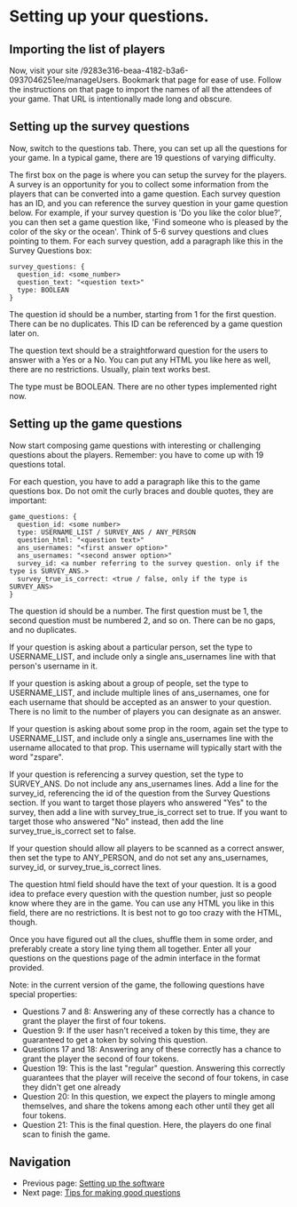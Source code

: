 # Setting up your questions.

## Importing the list of players

Now, visit your site /9283e316-beaa-4182-b3a6-0937046251ee/manageUsers. Bookmark that page for ease of use. Follow the instructions on that page to import the names of all the attendees of your game. That URL is intentionally made long and obscure.

## Setting up the survey questions
Now, switch to the questions tab. There, you can set up all the questions for your game. In a typical game, there are 19 questions of varying difficulty.

The first box on the page is where you can setup the survey for the players. A survey is an opportunity for you to collect some information from the players that can be converted into a game question. Each survey question has an ID, and you can reference the survey question in your game question below. For example, if your survey question is 'Do you like the color blue?', you can then set a game question like, 'Find someone who is pleased by the color of the sky or the ocean'. Think of 5-6 survey questions and clues pointing to them. For each survey question, add a paragraph like this in the Survey Questions box:

```
survey_questions: {
  question_id: <some_number>
  question_text: "<question text>"
  type: BOOLEAN
}
```

The question id should be a number, starting from 1 for the first question. There can be no duplicates. This ID can be referenced by a game question later on.

The question text should be a straightforward question for the users to answer with a Yes or a No. You can put any HTML you like here as well, there are no restrictions. Usually, plain text works best.

The type must be BOOLEAN. There are no other types implemented right now.

## Setting up the game questions
Now start composing game questions with interesting or challenging questions about the players. Remember: you have to come up with 19 questions total.

For each question, you have to add a paragraph like this to the game questions box. Do not omit the curly braces and double quotes, they are important:

```
game_questions: {
  question_id: <some number>
  type: USERNAME_LIST / SURVEY_ANS / ANY_PERSON
  question_html: "<question text>"
  ans_usernames: "<first answer option>"
  ans_usernames: "<second answer option>"
  survey_id: <a number referring to the survey question. only if the type is SURVEY_ANS.>
  survey_true_is_correct: <true / false, only if the type is SURVEY_ANS>
}
```

The question id should be a number. The first question must be 1, the second question must be numbered 2, and so on. There can be no gaps, and no duplicates.

If your question is asking about a particular person, set the type to USERNAME_LIST, and include only a single ans_usernames line with that person's username in it.

If your question is asking about a group of people, set the type to USERNAME_LIST, and include multiple lines of ans_usernames, one for each username that should be accepted as an answer to your question. There is no limit to the number of players you can designate as an answer.

If your question is asking about some prop in the room, again set the type to USERNAME_LIST, and include only a single ans_usernames line with the username allocated to that prop. This username will typically start with the word "zspare".

If your question is referencing a survey question, set the type to SURVEY_ANS. Do not include any ans_usernames lines. Add a line for the survey_id, referencing the id of the question from the Survey Questions section. If you want to target those players who answered "Yes" to the survey, then add a line with survey_true_is_correct set to true. If you want to target those who answered "No" instead, then add the line survey_true_is_correct set to false.

If your question should allow all players to be scanned as a correct answer, then set the type to ANY_PERSON, and do not set any ans_usernames, survey_id, or survey_true_is_correct lines.

The question html field should have the text of your question. It is a good idea to preface every question with the question number, just so people know where they are in the game. You can use any HTML you like in this field, there are no restrictions. It is best not to go too crazy with the HTML, though.

Once you have figured out all the clues, shuffle them in some order, and preferably create a story line tying them all together. Enter all your questions on the questions page of the admin interface in the format provided.

Note: in the current version of the game, the following questions have special properties:
 * Questions 7 and 8: Answering any of these correctly has a chance to grant the player the first of four tokens.
 * Question 9: If the user hasn't received a token by this time, they are guaranteed to get a token by solving this question.
 * Questions 17 and 18: Answering any of these correctly has a chance to grant the player the second of four tokens.
 * Question 19: This is the last "regular" question. Answering this correctly guarantees that the player will receive the second of four tokens, in case they didn't get one already
 * Question 20: In this question, we expect the players to mingle among themselves, and share the tokens among each other until they get all four tokens.
 * Question 21: This is the final question. Here, the players do one final scan to finish the game.

## Navigation
 * Previous page: [Setting up the software](setting-up.md)
 * Next page: [Tips for making good questions](question-tips.md)